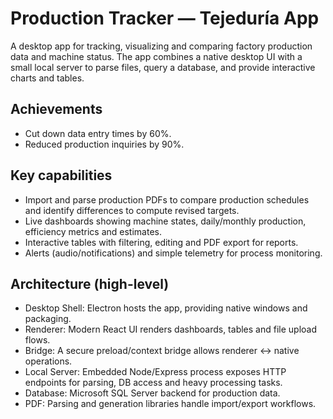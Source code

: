 # Production Tracker — Tejeduría App

A desktop app for tracking, visualizing and comparing factory production data and machine status. The app combines a native desktop UI with a small local server to parse files, query a database, and provide interactive charts and tables.

## Achievements

- Cut down data entry times by 60%.
- Reduced production inquiries by 90%.

## Key capabilities

- Import and parse production PDFs to compare production schedules and identify differences to compute revised targets.
- Live dashboards showing machine states, daily/monthly production, efficiency metrics and estimates.
- Interactive tables with filtering, editing and PDF export for reports.
- Alerts (audio/notifications) and simple telemetry for process monitoring.

## Architecture (high-level)

- Desktop Shell: Electron hosts the app, providing native windows and packaging.
- Renderer: Modern React UI renders dashboards, tables and file upload flows.
- Bridge: A secure preload/context bridge allows renderer ↔ native operations.
- Local Server: Embedded Node/Express process exposes HTTP endpoints for parsing, DB access and heavy processing tasks.
- Database: Microsoft SQL Server backend for production data.
- PDF: Parsing and generation libraries handle import/export workflows.
